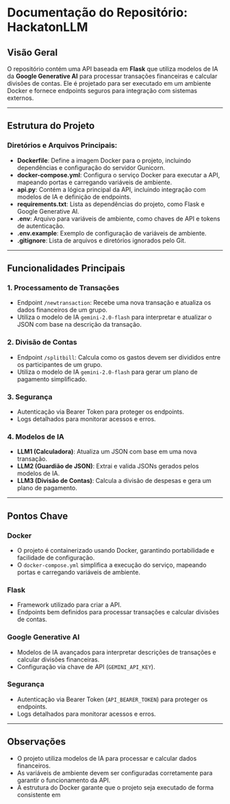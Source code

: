 # Documentação do Repositório: HackatonLLM

## Visão Geral
O repositório contém uma API baseada em **Flask** que utiliza modelos de IA da **Google Generative AI** para processar transações financeiras e calcular divisões de contas. Ele é projetado para ser executado em um ambiente Docker e fornece endpoints seguros para integração com sistemas externos.

---

## Estrutura do Projeto

### Diretórios e Arquivos Principais:
- **Dockerfile**: Define a imagem Docker para o projeto, incluindo dependências e configuração do servidor Gunicorn.
- **docker-compose.yml**: Configura o serviço Docker para executar a API, mapeando portas e carregando variáveis de ambiente.
- **api.py**: Contém a lógica principal da API, incluindo integração com modelos de IA e definição de endpoints.
- **requirements.txt**: Lista as dependências do projeto, como Flask e Google Generative AI.
- **.env**: Arquivo para variáveis de ambiente, como chaves de API e tokens de autenticação.
- **.env.example**: Exemplo de configuração de variáveis de ambiente.
- **.gitignore**: Lista de arquivos e diretórios ignorados pelo Git.

---

## Funcionalidades Principais

### 1. **Processamento de Transações**
- Endpoint `/newtransaction`: Recebe uma nova transação e atualiza os dados financeiros de um grupo.
- Utiliza o modelo de IA `gemini-2.0-flash` para interpretar e atualizar o JSON com base na descrição da transação.

### 2. **Divisão de Contas**
- Endpoint `/splitbill`: Calcula como os gastos devem ser divididos entre os participantes de um grupo.
- Utiliza o modelo de IA `gemini-2.0-flash` para gerar um plano de pagamento simplificado.

### 3. **Segurança**
- Autenticação via Bearer Token para proteger os endpoints.
- Logs detalhados para monitorar acessos e erros.

### 4. **Modelos de IA**
- **LLM1 (Calculadora)**: Atualiza um JSON com base em uma nova transação.
- **LLM2 (Guardião de JSON)**: Extrai e valida JSONs gerados pelos modelos de IA.
- **LLM3 (Divisão de Contas)**: Calcula a divisão de despesas e gera um plano de pagamento.

---

## Pontos Chave

### **Docker**
- O projeto é containerizado usando Docker, garantindo portabilidade e facilidade de configuração.
- O `docker-compose.yml` simplifica a execução do serviço, mapeando portas e carregando variáveis de ambiente.

### **Flask**
- Framework utilizado para criar a API.
- Endpoints bem definidos para processar transações e calcular divisões de contas.

### **Google Generative AI**
- Modelos de IA avançados para interpretar descrições de transações e calcular divisões financeiras.
- Configuração via chave de API (`GEMINI_API_KEY`).

### **Segurança**
- Autenticação via Bearer Token (`API_BEARER_TOKEN`) para proteger os endpoints.
- Logs detalhados para monitorar acessos e erros.

---

## Observações
- O projeto utiliza modelos de IA para processar e calcular dados financeiros.
- As variáveis de ambiente devem ser configuradas corretamente para garantir o funcionamento da API.
- A estrutura do Docker garante que o projeto seja executado de forma consistente em
